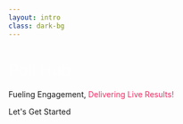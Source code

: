 ```yaml
---
layout: intro
class: dark-bg
---
```


# Poll Hub

<span class ="text-white text-xl font-medium">Fueling Engagement,</span> <span class = "pink text-xl font-medium"> Delivering Live Results!</span>

<div class="pt-12">
  <span @click="$slidev.nav.next" class="px-2 py-1 rounded cursor-pointer text-white " hover="bg-white bg-opacity-10">
    Let's Get Started <carbon:arrow-right class="inline"/>
  </span>
</div>

<div class="abs-br m-6 flex gap-2">
  <a href="https://github.com/2002bishwajeet/poll-hub" target="_blank" alt="GitHub"
    class="text-xl slidev-icon-btn opacity-50 text-white !border-none !hover:text-white">
    <carbon-logo-github />
  </a>
</div>

<style>
  .dark-bg{
    background-color: #141521;
  }

  h1{
    color: #FEFEFF;
    font-weight: 600;
  }

  .pink{
    color: #F02C64
  }


 </style>

<!--
The last comment block of each slide will be treated as slide notes. It will be visible and editable in Presenter Mode along with the slide. [Read more in the docs](https://sli.dev/guide/syntax.html#notes)
-->
